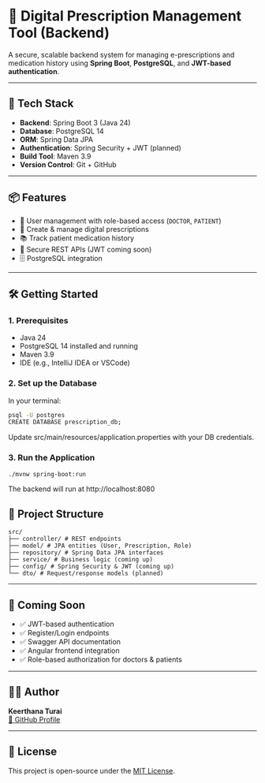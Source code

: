 # 💊 Digital Prescription Management Tool (Backend)

A secure, scalable backend system for managing e-prescriptions and medication history using **Spring Boot**, **PostgreSQL**, and **JWT-based authentication**.

---

## 🚀 Tech Stack

- **Backend**: Spring Boot 3 (Java 24)
- **Database**: PostgreSQL 14
- **ORM**: Spring Data JPA
- **Authentication**: Spring Security + JWT (planned)
- **Build Tool**: Maven 3.9
- **Version Control**: Git + GitHub

---

## 📦 Features

- 👤 User management with role-based access (`DOCTOR`, `PATIENT`)
- 📝 Create & manage digital prescriptions
- 📚 Track patient medication history
- 🔐 Secure REST APIs (JWT coming soon)
- 🗄️ PostgreSQL integration

---

## 🛠️ Getting Started

### 1. Prerequisites

- Java 24
- PostgreSQL 14 installed and running
- Maven 3.9
- IDE (e.g., IntelliJ IDEA or VSCode)

### 2. Set up the Database

In your terminal:

```bash
psql -U postgres
CREATE DATABASE prescription_db;
```
Update src/main/resources/application.properties with your DB credentials.

### 3. Run the Application
```bash
./mvnw spring-boot:run
```
The backend will run at http://localhost:8080

## 🔄 Project Structure
```
src/
├── controller/ # REST endpoints 
├── model/ # JPA entities (User, Prescription, Role)
├── repository/ # Spring Data JPA interfaces
├── service/ # Business logic (coming up)
├── config/ # Spring Security & JWT (coming up)
└── dto/ # Request/response models (planned)
```


---

## 🧪 Coming Soon

- ✅ JWT-based authentication
- ✅ Register/Login endpoints
- ✅ Swagger API documentation
- ✅ Angular frontend integration
- ✅ Role-based authorization for doctors & patients

---

## 🧑‍💻 Author

**Keerthana Turai**  
[🔗 GitHub Profile](https://github.com/KeerthanaTurai)

---

## 📄 License

This project is open-source under the [MIT License](LICENSE).